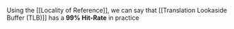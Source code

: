 Using the [[Locality of Reference]], we can say that [[Translation Lookaside Buffer (TLB)]] has a **99% Hit-Rate** in practice

